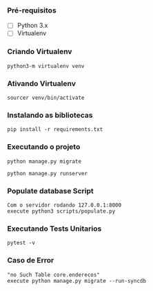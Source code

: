  
### Pré-requisitos
* [ ] Python 3.x 
* [ ] Virtualenv

### Criando Virtualenv
```
python3-m virtualenv venv
```
### Ativando Virtualenv
```
sourcer venv/bin/activate
```

### Instalando as bibliotecas

```
pip install -r requirements.txt
```

### Executando o projeto

```
python manage.py migrate

python manage.py runserver

```

### Populate database Script

```
Com o servidor rodando 127.0.0.1:8000
execute python3 scripts/populate.py
```


### Executando Tests Unitarios

```
pytest -v
```

### Caso de Error
```
"no Such Table core.enderecos" 
execute python manage.py migrate --run-syncdb
```
